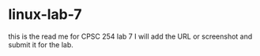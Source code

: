 # linux-lab-7
this is the read me for CPSC 254 lab 7
I will add the URL or screenshot and submit it for the lab.
